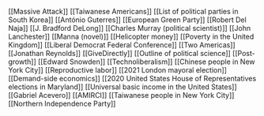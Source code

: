 [[Massive Attack]]
[[Taiwanese Americans]]
[[List of political parties in South Korea]]
[[António Guterres]]
[[European Green Party]]
[[Robert Del Naja]]
[[J. Bradford DeLong]]
[[Charles Murray (political scientist)]]
[[John Lanchester]]
[[Manna (novel)]]
[[Helicopter money]]
[[Poverty in the United Kingdom]]
[[Liberal Democrat Federal Conference]]
[[Two Americas]]
[[Jonathan Reynolds]]
[[GiveDirectly]]
[[Outline of political science]]
[[Post-growth]]
[[Edward Snowden]]
[[Technoliberalism]]
[[Chinese people in New York City]]
[[Reproductive labor]]
[[2021 London mayoral election]]
[[Demand-side economics]]
[[2020 United States House of Representatives elections in Maryland]]
[[Universal basic income in the United States]]
[[Gabriel Acevero]]
[[AMIRCI]]
[[Taiwanese people in New York City]]
[[Northern Independence Party]]
